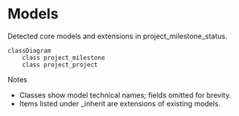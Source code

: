 # Models

Detected core models and extensions in project_milestone_status.

```mermaid
classDiagram
    class project_milestone
    class project_project
```

Notes
- Classes show model technical names; fields omitted for brevity.
- Items listed under _inherit are extensions of existing models.
